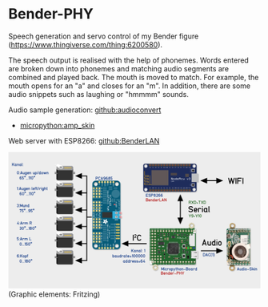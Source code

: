 # Bender-PHY
Speech generation and servo control of my Bender figure (https://www.thingiverse.com/thing:6200580).

The speech output is realised with the help of phonemes. Words entered are broken down into phonemes and matching audio segments are combined and played back. The mouth is moved to match. For example, the mouth opens for an "a" and closes for an "m".
In addition, there are some audio snippets such as laughing or "hmmmm" sounds.

Audio sample generation: [github:audioconvert](https://github.com/polygontwist/audioconvert)
* [micropython:amp_skin](http://docs.micropython.org/en/v1.8.2/pyboard/pyboard/tutorial/amp_skin.html)
  
Web server with ESP8266: [github:BenderLAN](https://github.com/polygontwist/BenderLAN/tree/main)

![Overview](https://github.com/polygontwist/Bender-PHY/blob/main/uebersicht.jpg)
(Graphic elements: Fritzing)

